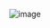 ![image](https://github.com/raresmc/Delete-Google-Drive-Files-from-Appsheet/assets/63869650/6f2f630a-c261-4e6e-9658-e976482db127)
